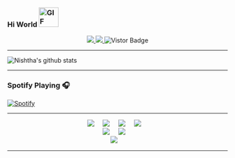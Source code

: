 ### Hi World <img alt="GIF" height="45px" src="https://media.giphy.com/media/LW5vBvAb48Oe9OoEKT/source.gif"/>
<p align="middle">
<a href="mailto:kurosakiichigo.songoku@gmail.com?subject=Hello%20nishtha0212,%20From%20Github">
<img src="https://img.shields.io/badge/-Gmail-%23db483b?style=flat&logo=Gmail&labelColor=red&logoColor=white">
</a>
<a href="https://twitter.com/Nishtha2412">
<img src="https://img.shields.io/badge/-Twitter-%231a91da?style=flat&logo=Twitter&logoColor=white">
</a>
<a target="_blank"><img src="https://visitor-badge.glitch.me/badge?page_id=nishtha0212.nishtha0212" alt="Vistor Badge"></a>
</p>

---

![Nishtha's github stats](https://github-readme-stats.vercel.app/api?username=nishtha0212&show_icons=true&count_private=true&include_all_commits=true&theme=radical)

---

### Spotify Playing 🎧
 
[![Spotify](https://spotify-omega.vercel.app/api/spotify)](https://open.spotify.com/playlist/7zEhNp9yc8UaU1HgLLXjcU)

---

<p align ="Center">
 <img src="https://img.shields.io/badge/-GitHub-181717?style=for-the-badge&logo=github" />&nbsp;&nbsp;&nbsp;&nbsp;
 <img src="https://img.shields.io/badge/-Git-black?style=for-the-badge&logo=git" />&nbsp;&nbsp;&nbsp;&nbsp;
 <img src="https://img.shields.io/badge/-HTML5-E34F26?style=for-the-badge&logo=html5&logoColor=white" />&nbsp;&nbsp;&nbsp;&nbsp;
 <img src="https://img.shields.io/badge/-CSS3-1572B6?style=for-the-badge&logo=css3" />&nbsp;&nbsp;&nbsp;&nbsp;
 </br>
 <img src="https://img.shields.io/badge/-Python-black?style=for-the-badge&logo=Python" />&nbsp;&nbsp;&nbsp;&nbsp;
 <img src="https://img.shields.io/badge/-Jupyter-181717?style=for-the-badge&logo=jupyter" />&nbsp;&nbsp;&nbsp;&nbsp;
 </br>
 <img src="https://img.shields.io/badge/Editor-VSCode-blue?style=for-the-badge&logo=visual-studio-code&logoColor=white" />&nbsp;&nbsp;&nbsp;&nbsp;
 </p>

---
